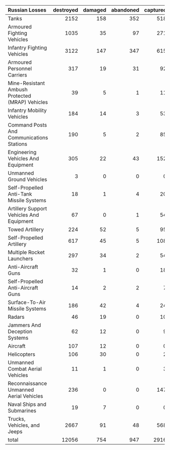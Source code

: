 | Russian Losses                                   |   destroyed |   damaged |   abandoned |   captured |   total |
|:-------------------------------------------------|------------:|----------:|------------:|-----------:|--------:|
| Tanks                                            |        2152 |       158 |         352 |        518 |    3180 |
| Armoured Fighting Vehicles                       |        1035 |        35 |          97 |        271 |    1438 |
| Infantry Fighting Vehicles                       |        3122 |       147 |         347 |        615 |    4231 |
| Armoured Personnel Carriers                      |         317 |        19 |          31 |         92 |     459 |
| Mine-Resistant Ambush Protected  (MRAP) Vehicles |          39 |         5 |           1 |         11 |      56 |
| Infantry Mobility Vehicles                       |         184 |        14 |           3 |         53 |     254 |
| Command Posts And Communications Stations        |         190 |         5 |           2 |         85 |     282 |
| Engineering Vehicles And Equipment               |         305 |        22 |          43 |        152 |     522 |
| Unmanned Ground Vehicles                         |           3 |         0 |           0 |          0 |       3 |
| Self-Propelled Anti-Tank Missile Systems         |          18 |         1 |           4 |         20 |      43 |
| Artillery Support Vehicles And Equipment         |          67 |         0 |           1 |         54 |     122 |
| Towed Artillery                                  |         224 |        52 |           5 |         95 |     376 |
| Self-Propelled Artillery                         |         617 |        45 |           5 |        108 |     775 |
| Multiple Rocket Launchers                        |         297 |        34 |           2 |         54 |     387 |
| Anti-Aircraft Guns                               |          32 |         1 |           0 |         18 |      51 |
| Self-Propelled Anti-Aircraft Guns                |          14 |         2 |           2 |          7 |      25 |
| Surface-To-Air Missile Systems                   |         186 |        42 |           4 |         24 |     256 |
| Radars                                           |          46 |        19 |           0 |         10 |      75 |
| Jammers And Deception Systems                    |          62 |        12 |           0 |          9 |      83 |
| Aircraft                                         |         107 |        12 |           0 |          0 |     119 |
| Helicopters                                      |         106 |        30 |           0 |          2 |     138 |
| Unmanned Combat Aerial Vehicles                  |          11 |         1 |           0 |          3 |      15 |
| Reconnaissance Unmanned Aerial Vehicles          |         236 |         0 |           0 |        147 |     383 |
| Naval Ships and Submarines                       |          19 |         7 |           0 |          0 |      26 |
| Trucks, Vehicles, and Jeeps                      |        2667 |        91 |          48 |        568 |    3374 |
| total                                            |       12056 |       754 |         947 |       2916 |   16673 |